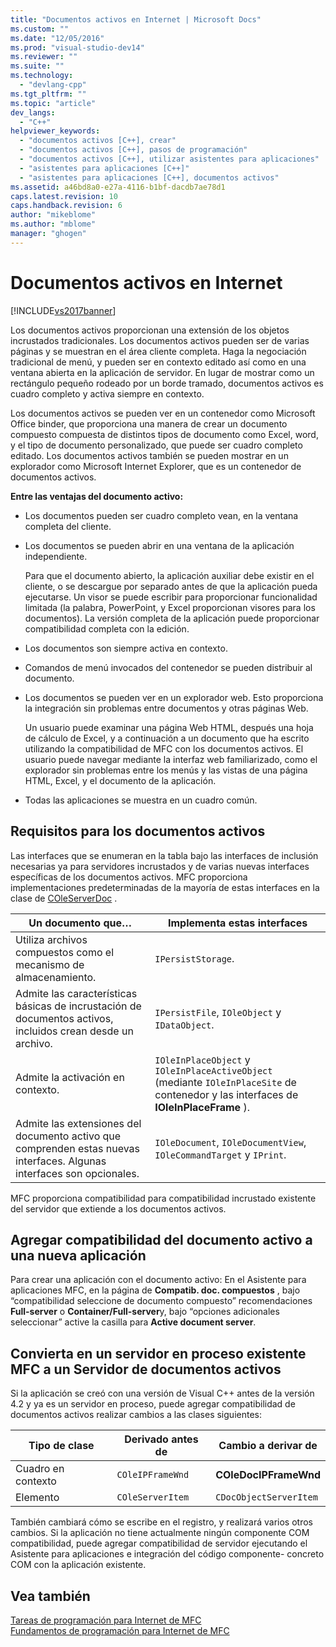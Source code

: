 ```yaml
---
title: "Documentos activos en Internet | Microsoft Docs"
ms.custom: ""
ms.date: "12/05/2016"
ms.prod: "visual-studio-dev14"
ms.reviewer: ""
ms.suite: ""
ms.technology: 
  - "devlang-cpp"
ms.tgt_pltfrm: ""
ms.topic: "article"
dev_langs: 
  - "C++"
helpviewer_keywords: 
  - "documentos activos [C++], crear"
  - "documentos activos [C++], pasos de programación"
  - "documentos activos [C++], utilizar asistentes para aplicaciones"
  - "asistentes para aplicaciones [C++]"
  - "asistentes para aplicaciones [C++], documentos activos"
ms.assetid: a46bd8a0-e27a-4116-b1bf-dacdb7ae78d1
caps.latest.revision: 10
caps.handback.revision: 6
author: "mikeblome"
ms.author: "mblome"
manager: "ghogen"
---
```

# Documentos activos en Internet
[!INCLUDE[vs2017banner](../assembler/inline/includes/vs2017banner.md)]

Los documentos activos proporcionan una extensión de los objetos incrustados tradicionales.  Los documentos activos pueden ser de varias páginas y se muestran en el área cliente completa.  Haga la negociación tradicional de menú, y pueden ser en contexto editado así como en una ventana abierta en la aplicación de servidor.  En lugar de mostrar como un rectángulo pequeño rodeado por un borde tramado, documentos activos es cuadro completo y activa siempre en contexto.  
  
 Los documentos activos se pueden ver en un contenedor como Microsoft Office binder, que proporciona una manera de crear un documento compuesto compuesta de distintos tipos de documento como Excel, word, y el tipo de documento personalizado, que puede ser cuadro completo editado.  Los documentos activos también se pueden mostrar en un explorador como Microsoft Internet Explorer, que es un contenedor de documentos activos.  
  
 **Entre las ventajas del documento activo:**  
  
-   Los documentos pueden ser cuadro completo vean, en la ventana completa del cliente.  
  
-   Los documentos se pueden abrir en una ventana de la aplicación independiente.  
  
     Para que el documento abierto, la aplicación auxiliar debe existir en el cliente, o se descargue por separado antes de que la aplicación pueda ejecutarse.  Un visor se puede escribir para proporcionar funcionalidad limitada \(la palabra, PowerPoint, y Excel proporcionan visores para los documentos\).  La versión completa de la aplicación puede proporcionar compatibilidad completa con la edición.  
  
-   Los documentos son siempre activa en contexto.  
  
-   Comandos de menú invocados del contenedor se pueden distribuir al documento.  
  
-   Los documentos se pueden ver en un explorador web.  Esto proporciona la integración sin problemas entre documentos y otras páginas Web.  
  
     Un usuario puede examinar una página Web HTML, después una hoja de cálculo de Excel, y a continuación a un documento que ha escrito utilizando la compatibilidad de MFC con los documentos activos.  El usuario puede navegar mediante la interfaz web familiarizado, como el explorador sin problemas entre los menús y las vistas de una página HTML, Excel, y el documento de la aplicación.  
  
-   Todas las aplicaciones se muestra en un cuadro común.  
  
## Requisitos para los documentos activos  
 Las interfaces que se enumeran en la tabla bajo las interfaces de inclusión necesarias ya para servidores incrustados y de varias nuevas interfaces específicas de los documentos activos.  MFC proporciona implementaciones predeterminadas de la mayoría de estas interfaces en la clase de [COleServerDoc](../mfc/reference/coleserverdoc-class.md) .  
  
|Un documento que…|Implementa estas interfaces|  
|-----------------------|---------------------------------|  
|Utiliza archivos compuestos como el mecanismo de almacenamiento.|`IPersistStorage`.|  
|Admite las características básicas de incrustación de documentos activos, incluidos crean desde un archivo.|`IPersistFile`, `IOleObject` y `IDataObject`.|  
|Admite la activación en contexto.|`IOleInPlaceObject` y `IOleInPlaceActiveObject` \(mediante `IOleInPlaceSite` de contenedor y las interfaces de **IOleInPlaceFrame** \).|  
|Admite las extensiones del documento activo que comprenden estas nuevas interfaces.  Algunas interfaces son opcionales.|`IOleDocument`, `IOleDocumentView`, `IOleCommandTarget` y `IPrint`.|  
  
 MFC proporciona compatibilidad para compatibilidad incrustado existente del servidor que extiende a los documentos activos.  
  
## Agregar compatibilidad del documento activo a una nueva aplicación  
 Para crear una aplicación con el documento activo: En el Asistente para aplicaciones MFC, en la página de **Compatib. doc. compuestos** , bajo “compatibilidad seleccione de documento compuesto” recomendaciones **Full\-server** o **Container\/Full\-server**y, bajo “opciones adicionales seleccionar” active la casilla para **Active document server**.  
  
##  <a name="_core_convert_an_existing_mfc_in.2d.process_server_to_an_activex_document_server"></a> Convierta en un servidor en proceso existente MFC a un Servidor de documentos activos  
 Si la aplicación se creó con una versión de Visual C\+\+ antes de la versión 4.2 y ya es un servidor en proceso, puede agregar compatibilidad de documentos activos realizar cambios a las clases siguientes:  
  
|Tipo de clase|Derivado antes de|Cambio a derivar de|  
|-------------------|-----------------------|-------------------------|  
|Cuadro en contexto|`COleIPFrameWnd`|**COleDocIPFrameWnd**|  
|Elemento|`COleServerItem`|`CDocObjectServerItem`|  
  
 También cambiará cómo se escribe en el registro, y realizará varios otros cambios.  Si la aplicación no tiene actualmente ningún componente COM compatibilidad, puede agregar compatibilidad de servidor ejecutando el Asistente para aplicaciones e integración del código componente\- concreto COM con la aplicación existente.  
  
## Vea también  
 [Tareas de programación para Internet de MFC](../mfc/mfc-internet-programming-tasks.md)   
 [Fundamentos de programación para Internet de MFC](../mfc/mfc-internet-programming-basics.md)